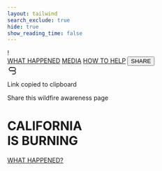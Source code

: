 ```yaml
---
layout: tailwind
search_exclude: true
hide: true
show_reading_time: false
---
```

<!-- Hero Section -->
<div class="relative min-h-screen flex flex-col justify-center items-center" style="background-image: url('https://images.unsplash.com/photo-1497098478417-d823ef2eed8e?q=80&w=2940&auto=format&fit=crop&ixlib=rb-4.0.3&ixid=M3wxMjA3fDB8MHxwaG90by1wYWdlfHx8fGVufDB8fHx8fA%3D%3D'); background-size: cover; background-position: center;">
    <!-- Dark overlay -->
    <div class="absolute inset-0 bg-black opacity-60"></div>
    <!-- Warning Icon -->
    <div class="absolute top-24 left-16 lg:left-24 text-orange-500 z-10">
        <div class="h-16 w-16 rounded-full border-2 border-orange-500 flex items-center justify-center">
            <span class="text-4xl">!</span>
        </div>
    </div>
    <!-- Secondary navigation -->
    <div class="absolute top-24 right-6 z-10">
        <div class="flex space-x-8">
            <a href="https://www.fire.ca.gov/incidents" class="text-white hover:text-red-500 transition-colors duration-300 text-sm font-medium">WHAT HAPPENED</a>
            <a href="https://www.fire.ca.gov/" class="text-white hover:text-red-500 transition-colors duration-300 text-sm font-medium">MEDIA</a>
            <a href="https://www.fire.ca.gov/" class="text-white hover:text-red-500 transition-colors duration-300 text-sm font-medium">HOW TO HELP</a>
            <button id="shareButton" class="text-white hover:text-red-500 transition-colors duration-300 text-sm font-medium">SHARE</button>
        </div>
    </div>
    <!-- Embers animation -->
    <div id="embers-container" class="absolute inset-0 overflow-hidden pointer-events-none"></div>
    <!-- Toast notification for clipboard -->
    <div id="toast" class="fixed top-20 right-6 z-50 bg-gray-900 text-white py-3 px-4 rounded shadow-lg border-l-4 border-red-600 transform translate-y-10 opacity-0 transition-all duration-300 pointer-events-none">
        <div class="flex items-center">
            <div class="mr-3">
                <svg xmlns="http://www.w3.org/2000/svg" width="20" height="20" viewBox="0 0 24 24" fill="none" stroke="currentColor" stroke-width="2" stroke-linecap="round" stroke-linejoin="round" class="text-red-500">
                    <path d="M13 5H9.5C7.01 5 5 7.01 5 9.5C5 11.99 7.01 14 9.5 14H18C20.49 14 22.5 16.01 22.5 18.5C22.5 20.99 20.49 23 18 23H14.5"></path>
                    <path d="M8 14H18C20.5 14 22.5 12 22.5 9.5S20.5 5 18 5H8"></path>
                </svg>
            </div>
            <div>
                <p class="font-medium">Link copied to clipboard</p>
                <p class="text-xs text-gray-300">Share this wildfire awareness page</p>
            </div>
        </div>
    </div>
    <!-- Content -->
    <div class="relative z-10 max-w-5xl mx-auto text-center px-4">
        <h1 class="text-7xl md:text-9xl font-bold mb-6 tracking-wide text-white">
            CALIFORNIA
            <br/>
            <span class="text-red-600">IS BURNING</span>
        </h1>
        <div class="mt-16">
            <a href="https://www.fire.ca.gov/incidents" class="inline-block border-2 border-white hover:bg-white hover:text-black transition-colors duration-300 px-8 py-3 uppercase tracking-wide font-medium text-white">
                WHAT HAPPENED?
            </a>
        </div>
    </div>
</div>

<script>
    // Create floating embers effect
    document.addEventListener('DOMContentLoaded', function() {
        const embersContainer = document.getElementById('embers-container');
        const shareButton = document.getElementById('shareButton');
        const toast = document.getElementById('toast');
        
        // Copy to clipboard function
        shareButton.addEventListener('click', function() {
            const linkToCopy = 'https://sanpranav.github.io/QcommVNE_Frontend/';
            
            // Copy to clipboard
            navigator.clipboard.writeText(linkToCopy).then(function() {
                // Show toast notification
                toast.classList.remove('translate-y-10', 'opacity-0');
                toast.classList.add('translate-y-0', 'opacity-100');
                
                // Hide toast after 3 seconds
                setTimeout(function() {
                    toast.classList.add('translate-y-10', 'opacity-0');
                    toast.classList.remove('translate-y-0', 'opacity-100');
                }, 3000);
            }).catch(function(err) {
                console.error('Could not copy text: ', err);
            });
        });
        
        function createEmbers(count) {
            for (let i = 0; i < count; i++) {
                const ember = document.createElement('div');
                ember.classList.add('ember');
                
                // Random positions and delays
                const size = Math.random() * 4 + 2;
                const startPositionX = Math.random() * window.innerWidth;
                const delay = Math.random() * 15;
                const duration = 5 + Math.random() * 10;
                
                ember.style.width = `${size}px`;
                ember.style.height = `${size}px`;
                ember.style.left = `${startPositionX}px`;
                ember.style.bottom = `0px`;
                ember.style.animationDuration = `${duration}s`;
                ember.style.animationDelay = `${delay}s`;
                
                embersContainer.appendChild(ember);
            }
        }
        
        // Create initial set of embers
        createEmbers(100);
        
        // Create new embers periodically
        setInterval(() => {
            const newEmbers = document.createElement('div');
            newEmbers.classList.add('ember');
            
            const size = Math.random() * 4 + 2;
            const startPositionX = Math.random() * window.innerWidth;
            const duration = 5 + Math.random() * 10;
            
            newEmbers.style.width = `${size}px`;
            newEmbers.style.height = `${size}px`;
            newEmbers.style.left = `${startPositionX}px`;
            newEmbers.style.bottom = `0px`;
            newEmbers.style.animationDuration = `${duration}s`;
            
            embersContainer.appendChild(newEmbers);
            
            // Remove ember after animation completes
            setTimeout(() => {
                newEmbers.remove();
            }, duration * 1000);
        }, 300);
    });
</script>

<style>
    .ember {
        position: absolute;
        background-color: #ff6600;
        border-radius: 50%;
        box-shadow: 0 0 10px 2px rgba(255, 102, 0, 0.7);
        animation-name: float;
        animation-iteration-count: infinite;
        animation-timing-function: ease-out;
        pointer-events: none;
    }
    
    @keyframes float {
        0% {
            transform: translateY(0) scale(1);
            opacity: 1;
        }
        100% {
            transform: translateY(-100vh) scale(0.3);
            opacity: 0;
        }
    }
</style>